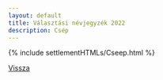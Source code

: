 ```yaml
---
layout: default
title: Választási névjegyzék 2022
description: Csép
---
```


{% include settlementHTMLs/Cseep.html %}

[Vissza](./)